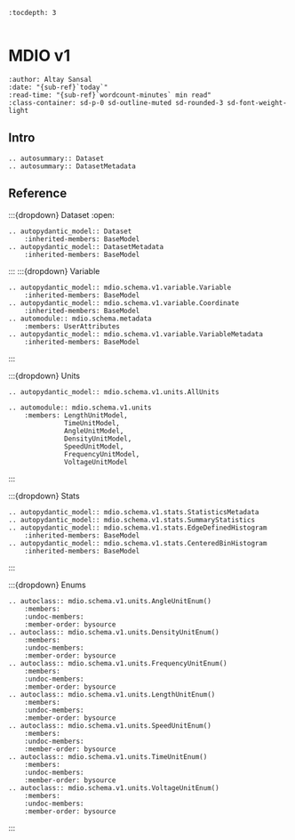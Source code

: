 ```{eval-rst}
:tocdepth: 3
```

```{currentModule} mdio.schema.v1.dataset

```

# MDIO v1

```{article-info}
:author: Altay Sansal
:date: "{sub-ref}`today`"
:read-time: "{sub-ref}`wordcount-minutes` min read"
:class-container: sd-p-0 sd-outline-muted sd-rounded-3 sd-font-weight-light
```

## Intro

```{eval-rst}
.. autosummary:: Dataset
.. autosummary:: DatasetMetadata
```

## Reference

:::{dropdown} Dataset
:open:

```{eval-rst}
.. autopydantic_model:: Dataset
    :inherited-members: BaseModel
.. autopydantic_model:: DatasetMetadata
    :inherited-members: BaseModel
```

:::
:::{dropdown} Variable

```{eval-rst}
.. autopydantic_model:: mdio.schema.v1.variable.Variable
    :inherited-members: BaseModel
.. autopydantic_model:: mdio.schema.v1.variable.Coordinate
    :inherited-members: BaseModel
.. automodule:: mdio.schema.metadata
    :members: UserAttributes
.. autopydantic_model:: mdio.schema.v1.variable.VariableMetadata
    :inherited-members: BaseModel
```

:::

:::{dropdown} Units

```{eval-rst}
.. autopydantic_model:: mdio.schema.v1.units.AllUnits
```

```{eval-rst}
.. automodule:: mdio.schema.v1.units
    :members: LengthUnitModel,
              TimeUnitModel,
              AngleUnitModel,
              DensityUnitModel,
              SpeedUnitModel,
              FrequencyUnitModel,
              VoltageUnitModel
```

:::

:::{dropdown} Stats

```{eval-rst}
.. autopydantic_model:: mdio.schema.v1.stats.StatisticsMetadata
.. autopydantic_model:: mdio.schema.v1.stats.SummaryStatistics
.. autopydantic_model:: mdio.schema.v1.stats.EdgeDefinedHistogram
    :inherited-members: BaseModel
.. autopydantic_model:: mdio.schema.v1.stats.CenteredBinHistogram
    :inherited-members: BaseModel
```

:::

:::{dropdown} Enums

```{eval-rst}
.. autoclass:: mdio.schema.v1.units.AngleUnitEnum()
    :members:
    :undoc-members:
    :member-order: bysource
.. autoclass:: mdio.schema.v1.units.DensityUnitEnum()
    :members:
    :undoc-members:
    :member-order: bysource
.. autoclass:: mdio.schema.v1.units.FrequencyUnitEnum()
    :members:
    :undoc-members:
    :member-order: bysource
.. autoclass:: mdio.schema.v1.units.LengthUnitEnum()
    :members:
    :undoc-members:
    :member-order: bysource
.. autoclass:: mdio.schema.v1.units.SpeedUnitEnum()
    :members:
    :undoc-members:
    :member-order: bysource
.. autoclass:: mdio.schema.v1.units.TimeUnitEnum()
    :members:
    :undoc-members:
    :member-order: bysource
.. autoclass:: mdio.schema.v1.units.VoltageUnitEnum()
    :members:
    :undoc-members:
    :member-order: bysource
```

:::
